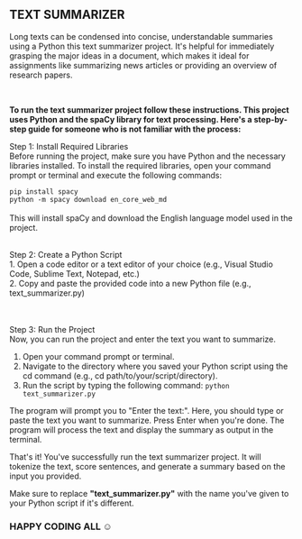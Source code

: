 ## TEXT SUMMARIZER
Long texts can be condensed into concise, understandable summaries using a Python this text summarizer project. It's helpful for immediately grasping the major ideas in a document, which makes it ideal for assignments like summarizing news articles or providing an overview of research papers.

<br>

**To run the text summarizer project follow these instructions. This project uses Python and the spaCy library for text processing. Here's a step-by-step guide for someone who is not familiar with the process:**

Step 1: Install Required Libraries<br>
Before running the project, make sure you have Python and the necessary libraries installed. To install the required libraries, open your command prompt or terminal and execute the following commands:

```pip install spacy``` <br>
```python -m spacy download en_core_web_md``` <br><br>
This will install spaCy and download the English language model used in the project.

<br>
Step 2: Create a Python Script<br>
1. Open a code editor or a text editor of your choice (e.g., Visual Studio Code, Sublime Text, Notepad, etc.)<br>
2. Copy and paste the provided code into a new Python file (e.g., text_summarizer.py)

<br><br>
Step 3: Run the Project<br>
Now, you can run the project and enter the text you want to summarize.
1. Open your command prompt or terminal.
2. Navigate to the directory where you saved your Python script using the cd command (e.g., cd path/to/your/script/directory).
3. Run the script by typing the following command:
   ```python text_summarizer.py```
   
The program will prompt you to "Enter the text:". Here, you should type or paste the text you want to summarize. Press Enter when you're done. The program will process the text and display the summary as output in the terminal.

That's it! You've successfully run the text summarizer project. It will tokenize the text, score sentences, and generate a summary based on the input you provided.

Make sure to replace **"text_summarizer.py"** with the name you've given to your Python script if it's different.

### HAPPY CODING ALL ☺️
